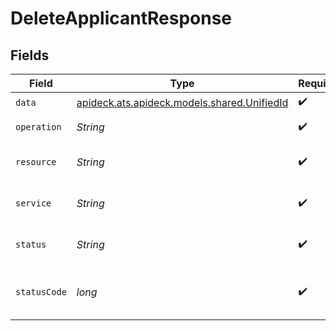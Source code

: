 # DeleteApplicantResponse


## Fields

| Field                                                                           | Type                                                                            | Required                                                                        | Description                                                                     | Example                                                                         |
| ------------------------------------------------------------------------------- | ------------------------------------------------------------------------------- | ------------------------------------------------------------------------------- | ------------------------------------------------------------------------------- | ------------------------------------------------------------------------------- |
| `data`                                                                          | [apideck.ats.apideck.models.shared.UnifiedId](../../models/shared/UnifiedId.md) | :heavy_check_mark:                                                              | N/A                                                                             |                                                                                 |
| `operation`                                                                     | *String*                                                                        | :heavy_check_mark:                                                              | Operation performed                                                             | delete                                                                          |
| `resource`                                                                      | *String*                                                                        | :heavy_check_mark:                                                              | Unified API resource name                                                       | Applicants                                                                      |
| `service`                                                                       | *String*                                                                        | :heavy_check_mark:                                                              | Apideck ID of service provider                                                  | lever                                                                           |
| `status`                                                                        | *String*                                                                        | :heavy_check_mark:                                                              | HTTP Response Status                                                            | OK                                                                              |
| `statusCode`                                                                    | *long*                                                                          | :heavy_check_mark:                                                              | HTTP Response Status Code                                                       | 200                                                                             |